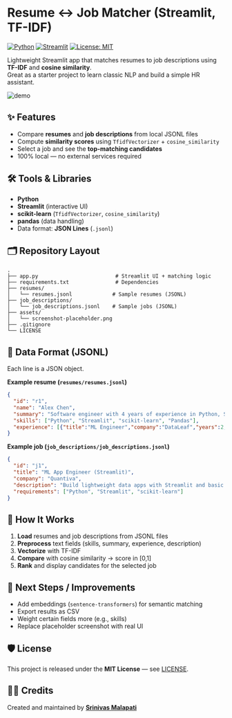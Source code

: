 # Resume ↔ Job Matcher (Streamlit, TF-IDF)

[![Python](https://img.shields.io/badge/Python-3.9%2B-blue)](https://www.python.org/)
[![Streamlit](https://img.shields.io/badge/Streamlit-1.x-brightgreen)](https://streamlit.io/)
[![License: MIT](https://img.shields.io/badge/License-MIT-yellow.svg)](https://github.com/Srinivas-Malapati/Resume-Agent/blob/main/LICENSE)

Lightweight Streamlit app that matches resumes to job descriptions using **TF-IDF** and **cosine similarity**.  
Great as a starter project to learn classic NLP and build a simple HR assistant.

![demo](assets/screenshot-placeholder.png)

## ✨ Features
- Compare **resumes** and **job descriptions** from local JSONL files
- Compute **similarity scores** using `TfidfVectorizer` + `cosine_similarity`
- Select a job and see the **top-matching candidates**
- 100% local — no external services required

## 🛠 Tools & Libraries
- **Python**
- **Streamlit** (interactive UI)
- **scikit-learn** (`TfidfVectorizer`, `cosine_similarity`)
- **pandas** (data handling)
- Data format: **JSON Lines** (`.jsonl`)

## 🗂️ Repository Layout

```
.
├── app.py                         # Streamlit UI + matching logic
├── requirements.txt               # Dependencies
├── resumes/
│   └── resumes.jsonl             # Sample resumes (JSONL)
├── job_descriptions/
│   └── job_descriptions.jsonl    # Sample jobs (JSONL)
├── assets/
│   └── screenshot-placeholder.png
├── .gitignore
└── LICENSE
```

## 📄 Data Format (JSONL)

Each line is a JSON object.

**Example resume (`resumes/resumes.jsonl`)**
```json
{
  "id": "r1",
  "name": "Alex Chen",
  "summary": "Software engineer with 4 years of experience in Python, Streamlit, and ML.",
  "skills": ["Python", "Streamlit", "scikit-learn", "Pandas"],
  "experience": [{"title":"ML Engineer","company":"DataLeaf","years":2,"highlights":["Built TF-IDF pipelines"]}]
}
```

**Example job (`job_descriptions/job_descriptions.jsonl`)**
```json
{
  "id": "j1",
  "title": "ML App Engineer (Streamlit)",
  "company": "Quantiva",
  "description": "Build lightweight data apps with Streamlit and basic NLP.",
  "requirements": ["Python", "Streamlit", "scikit-learn"]
}
```

## 🧠 How It Works
1. **Load** resumes and job descriptions from JSONL files
2. **Preprocess** text fields (skills, summary, experience, description)
3. **Vectorize** with TF-IDF
4. **Compare** with cosine similarity → score in [0,1]
5. **Rank** and display candidates for the selected job

## 🔧 Next Steps / Improvements
- Add embeddings (`sentence-transformers`) for semantic matching
- Export results as CSV
- Weight certain fields more (e.g., skills)
- Replace placeholder screenshot with real UI

## 🛡️ License
This project is released under the **MIT License** — see [LICENSE](https://github.com/Srinivas-Malapati/Resume-Agent/blob/main/LICENSE).

## 👨‍💻 Credits
Created and maintained by **[Srinivas Malapati](https://github.com/Srinivas-Malapati)**